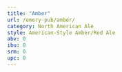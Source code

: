 ```yaml
---
title: "Amber"
url: /emery-pub/amber/
category: North American Ale
style: American-Style Amber/Red Ale
abv: 0
ibu: 0
srm: 0
upc: 0
---
```


